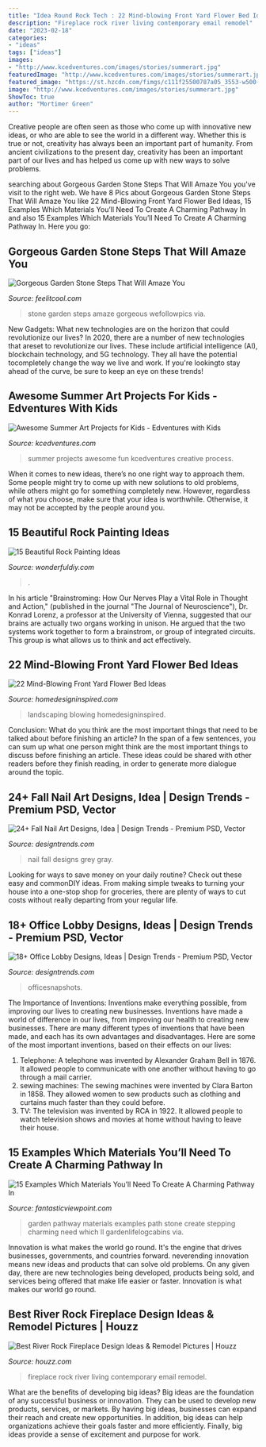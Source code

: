 ```yaml
---
title: "Idea Round Rock Tech : 22 Mind-blowing Front Yard Flower Bed Ideas"
description: "Fireplace rock river living contemporary email remodel"
date: "2023-02-18"
categories:
- "ideas"
tags: ["ideas"]
images:
- "http://www.kcedventures.com/images/stories/summerart.jpg"
featuredImage: "http://www.kcedventures.com/images/stories/summerart.jpg"
featured_image: "https://st.hzcdn.com/fimgs/c111f25500787a05_3553-w500-h666-b0-p0--contemporary-living-room.jpg"
image: "http://www.kcedventures.com/images/stories/summerart.jpg"
ShowToc: true
author: "Mortimer Green"
---
```



Creative people are often seen as those who come up with innovative new ideas, or who are able to see the world in a different way. Whether this is true or not, creativity has always been an important part of humanity. From ancient civilizations to the present day, creativity has been an important part of our lives and has helped us come up with new ways to solve problems.

	

		
searching about Gorgeous Garden Stone Steps That Will Amaze You you've visit to the right web. We have 8 Pics about Gorgeous Garden Stone Steps That Will Amaze You like 22 Mind-Blowing Front Yard Flower Bed Ideas, 15 Examples Which Materials You’ll Need To Create A Charming Pathway In and also 15 Examples Which Materials You’ll Need To Create A Charming Pathway In. Here you go:
		
    
## Gorgeous Garden Stone Steps That Will Amaze You

<img loading=lazy src="http://feelitcool.com/wp-content/uploads/2016/12/wonderful-garden-stone-steps12.jpg" onerror="this.onerror=null;this.src='https://tse4.mm.bing.net/th?id=OIP._x3oC8ygOPQR1IYQ6LoPrQHaKa&amp;pid=15.1';" alt="Gorgeous Garden Stone Steps That Will Amaze You">

_Source: feelitcool.com_

>stone garden steps amaze gorgeous wefollowpics via. 

	

New Gadgets: What new technologies are on the horizon that could revolutionize our lives?
In 2020, there are a number of new technologies that areset to revolutionize our lives. These include artificial intelligence (AI), blockchain technology, and 5G technology. They all have the potential tocompletely change the way we live and work. If you're lookingto stay ahead of the curve, be sure to keep an eye on these trends!

    
## Awesome Summer Art Projects For Kids - Edventures With Kids

<img loading=lazy src="http://www.kcedventures.com/images/stories/summerart.jpg" onerror="this.onerror=null;this.src='https://tse1.mm.bing.net/th?id=OIP.JwrHlSTpHUMPLsG5NdvAAgHaKk&amp;pid=15.1';" alt="Awesome Summer Art Projects for Kids - Edventures with Kids">

_Source: kcedventures.com_

>summer projects awesome fun kcedventures creative process. 

	

When it comes to new ideas, there’s no one right way to approach them. Some people might try to come up with new solutions to old problems, while others might go for something completely new. However, regardless of what you choose, make sure that your idea is worthwhile. Otherwise, it may not be accepted by the people around you.

    
## 15 Beautiful Rock Painting Ideas

<img loading=lazy src="https://cdn.wonderfuldiy.com/wp-content/uploads/2016/06/Owl-rocks.jpg" onerror="this.onerror=null;this.src='https://tse1.mm.bing.net/th?id=OIP.ZUgGnicqebfTyNSdNVeZYgHaGA&amp;pid=15.1';" alt="15 Beautiful Rock Painting Ideas">

_Source: wonderfuldiy.com_

>. 

	

In his article "Brainstroming: How Our Nerves Play a Vital Role in Thought and Action," (published in the journal "The Journal of Neuroscience"), Dr. Konrad Lorenz, a professor at the University of Vienna, suggested that our brains are actually two organs working in unison. He argued that the two systems work together to form a brainstrom, or group of integrated circuits. This group is what allows us to think and act effectively.

    
## 22 Mind-Blowing Front Yard Flower Bed Ideas

<img loading=lazy src="https://www.homedesigninspired.com/wp-content/uploads/2020/06/front-house-flower-bed-ideas-12.jpg" onerror="this.onerror=null;this.src='https://tse1.mm.bing.net/th?id=OIP.oOdV2x0lKhiuAnpRcVqUmgHaMu&amp;pid=15.1';" alt="22 Mind-Blowing Front Yard Flower Bed Ideas">

_Source: homedesigninspired.com_

>landscaping blowing homedesigninspired. 

	

Conclusion: What do you think are the most important things that need to be talked about before finishing an article?
In the span of a few sentences, you can sum up what one person might think are the most important things to discuss before finishing an article. These ideas could be shared with other readers before they finish reading, in order to generate more dialogue around the topic.

    
## 24+ Fall Nail Art Designs, Idea | Design Trends - Premium PSD, Vector

<img loading=lazy src="https://images.designtrends.com/wp-content/uploads/2016/03/01071817/White-Grey-Fall-Nail-Design.jpg" onerror="this.onerror=null;this.src='https://tse3.mm.bing.net/th?id=OIP.16KKNTYka_H0-o1zjRgr2wHaHa&amp;pid=15.1';" alt="24+ Fall Nail Art Designs, Idea | Design Trends - Premium PSD, Vector">

_Source: designtrends.com_

>nail fall designs grey gray. 

	

Looking for ways to save money on your daily routine? Check out these easy and commonDIY ideas. From making simple tweaks to turning your house into a one-stop shop for groceries, there are plenty of ways to cut costs without really departing from your regular life.

    
## 18+ Office Lobby Designs, Ideas | Design Trends - Premium PSD, Vector

<img loading=lazy src="https://images.designtrends.com/wp-content/uploads/2016/08/16182046/Classic-Reception-Desk-with-Chairs-.jpg" onerror="this.onerror=null;this.src='https://tse2.mm.bing.net/th?id=OIP.4Lb8c3HQaqSbgTpOLEXIYwHaFj&amp;pid=15.1';" alt="18+ Office Lobby Designs, Ideas | Design Trends - Premium PSD, Vector">

_Source: designtrends.com_

>officesnapshots. 

	

The Importance of Inventions: Inventions make everything possible, from improving our lives to creating new businesses.
Inventions have made a world of difference in our lives, from improving our health to creating new businesses. There are many different types of inventions that have been made, and each has its own advantages and disadvantages. Here are some of the most important inventions, based on their effects on our lives:
1. Telephone: A telephone was invented by Alexander Graham Bell in 1876. It allowed people to communicate with one another without having to go through a mail carrier. 
2. sewing machines: The sewing machines were invented by Clara Barton in 1858. They allowed women to sew products such as clothing and curtains much faster than they could before. 
3. TV: The television was invented by RCA in 1922. It allowed people to watch television shows and movies at home without having to leave their house. 

    
## 15 Examples Which Materials You’ll Need To Create A Charming Pathway In

<img loading=lazy src="http://www.fantasticviewpoint.com/wp-content/uploads/2016/02/stepping-stone-garden-path-1-634x423.jpg" onerror="this.onerror=null;this.src='https://tse1.mm.bing.net/th?id=OIP.0i9Ek4rF3MagmdepJb3W5AHaE8&amp;pid=15.1';" alt="15 Examples Which Materials You’ll Need To Create A Charming Pathway In">

_Source: fantasticviewpoint.com_

>garden pathway materials examples path stone create stepping charming need which ll gardenlifelogcabins via. 

	

Innovation is what makes the world go round. It's the engine that drives businesses, governments, and countries forward. neverending innovation means new ideas and products that can solve old problems. On any given day, there are new technologies being developed, products being sold, and services being offered that make life easier or faster. Innovation is what makes our world go round.

    
## Best River Rock Fireplace Design Ideas &amp; Remodel Pictures | Houzz

<img loading=lazy src="https://st.hzcdn.com/fimgs/c111f25500787a05_3553-w500-h666-b0-p0--contemporary-living-room.jpg" onerror="this.onerror=null;this.src='https://tse2.mm.bing.net/th?id=OIP.t3hjdkGYx7lTa-LLDfhZsAHaJ3&amp;pid=15.1';" alt="Best River Rock Fireplace Design Ideas &amp; Remodel Pictures | Houzz">

_Source: houzz.com_

>fireplace rock river living contemporary email remodel. 

	

What are the benefits of developing big ideas?
Big ideas are the foundation of any successful business or innovation. They can be used to develop new products, services, or markets. By having big ideas, businesses can expand their reach and create new opportunities. In addition, big ideas can help organizations achieve their goals faster and more efficiently. Finally, big ideas provide a sense of excitement and purpose for work.

